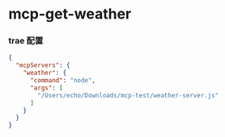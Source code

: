 # mcp-get-weather

### trae 配置
```json
{
  "mcpServers": {
    "weather": {
      "command": "node",
      "args": [
        "/Users/echo/Downloads/mcp-test/weather-server.js"
      ]
    }
  }
}
```